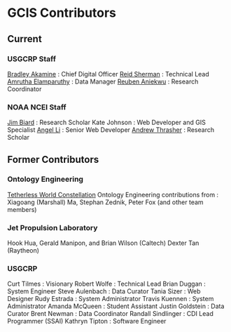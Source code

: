 # GCIS Contributors

## Current

### USGCRP Staff

[Bradley Akamine](https://www.globalchange.gov/staff/bradley-akamine) : Chief Digital Officer
[Reid Sherman](https://www.globalchange.gov/staff/dr-reid-sherman) : Technical Lead
[Amrutha Elamparuthy](https://www.globalchange.gov/staff/amrutha-elamparuthy) : Data Manager
[Reuben Aniekwu](https://www.globalchange.gov/staff/reuben-aniekwu) : Research Coordinator

### NOAA NCEI Staff

[Jim Biard](https://ncics.org/people/jim-biard/) : Research Scholar
Kate Johnson : Web Developer and GIS Specialist
[Angel Li](https://ncics.org/people/angel-li/) : Senior Web Developer
[Andrew Thrasher](https://ncics.org/people/andrew-thrasher-2/) : Research Scholar


## Former Contributors
### Ontology Engineering
<a href="http://tw.rpi.edu/web/project/gcis-imsap">Tetherless World Constellation</a> Ontology Engineering contributions from : 
Xiagoang (Marshall) Ma, Stephan Zednik, Peter Fox (and other team members)

### Jet Propulsion Laboratory
Hook Hua, Gerald Manipon, and Brian Wilson (Caltech)
Dexter Tan (Raytheon)

### USGCRP
Curt Tilmes : Visionary
Robert Wolfe : Technical Lead
Brian Duggan : System Engineer
Steve Aulenbach : Data Curator
Tania Sizer : Web Designer
Rudy Estrada : System Administrator
Travis Kuennen : System Administrator
Amanda McQueen : Student Assistant
Justin Goldstein : Data Curator
Brent Newman : Data Coordinator
Randall Sindlinger : CDI Lead Programmer (SSAI)
Kathryn Tipton : Software Engineer


